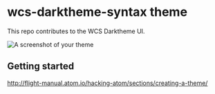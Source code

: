 # wcs-darktheme-syntax theme

This repo contributes to the WCS Darktheme UI.

![A screenshot of your theme](https://f.cloud.github.com/assets/69169/2289498/4c3cb0ec-a009-11e3-8dbd-077ee11741e5.gif)

## Getting started
http://flight-manual.atom.io/hacking-atom/sections/creating-a-theme/